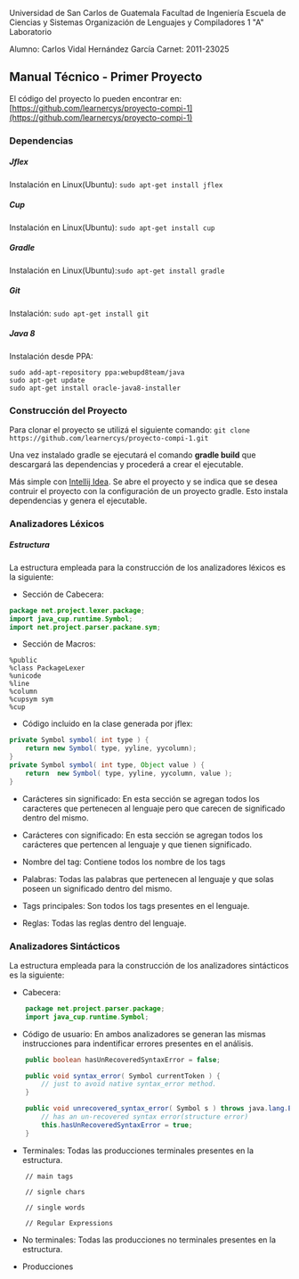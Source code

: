 Universidad de San Carlos de Guatemala
Facultad de Ingeniería
Escuela de Ciencias y Sistemas
Organización de Lenguajes y Compiladores 1 "A"
Laboratorio

Alumno: Carlos Vidal Hernández García
Carnet: 2011-23025

Manual Técnico - Primer Proyecto
---

El código del proyecto lo pueden encontrar en: [https://github.com/learnercys/proyecto-compi-1](https://github.com/learnercys/proyecto-compi-1)

### Dependencias

##### Jflex
Instalación en Linux(Ubuntu): `sudo apt-get install jflex`

##### Cup
Instalación en Linux(Ubuntu): `sudo apt-get install cup`

##### Gradle
Instalación en Linux(Ubuntu):`sudo apt-get install gradle`

##### Git
Instalación: `sudo apt-get install git`

##### Java 8
Instalación desde PPA:
```shell
sudo add-apt-repository ppa:webupd8team/java
sudo apt-get update
sudo apt-get install oracle-java8-installer
```


### Construcción del Proyecto

Para clonar el proyecto se utilizá el siguiente comando:
	`git clone https://github.com/learnercys/proyecto-compi-1.git`

Una vez instalado gradle se ejecutará el comando **gradle build** que descargará las dependencias y procederá a crear el ejecutable.

Más simple con [Intellij Idea](https://www.jetbrains.com/idea/). Se abre el proyecto y se indica que se desea contruir el proyecto con la configuración de un proyecto gradle. Esto instala dependencias y genera el ejecutable.


### Analizadores Léxicos
##### Estructura

La estructura empleada para la construcción de los analizadores léxicos es la siguiente:

- Sección de Cabecera:
```java
package net.project.lexer.package;
import java_cup.runtime.Symbol;
import net.project.parser.packane.sym;
```

- Sección de Macros:
```jflex
%public
%class PackageLexer
%unicode
%line
%column
%cupsym sym
%cup
```

- Código incluido en la clase generada por jflex:
```java
private Symbol symbol( int type ) {
	return new Symbol( type, yyline, yycolumn);
}
private Symbol symbol( int type, Object value ) {
    return  new Symbol( type, yyline, yycolumn, value );
}
```

- Carácteres sin significado:
En esta sección se agregan todos los caracteres que pertenecen al lenguaje pero que carecen de significado dentro del mismo.

- Carácteres con significado:
En esta sección se agregan todos los carácteres que pertencen al lenguaje y que tienen significado.

- Nombre del tag:
Contiene todos los nombre de los tags

- Palabras:
Todas las palabras que pertenecen al lenguaje y que solas poseen un significado dentro del mismo.

- Tags principales:
Son todos los tags presentes en el lenguaje.

- Reglas:
Todas las reglas dentro del lenguaje.

### Analizadores Sintácticos

La estructura empleada para la construcción de los analizadores sintácticos es la siguiente:

- Cabecera:
```java
    package net.project.parser.package;
    import java_cup.runtime.Symbol;
```

- Código de usuario:
En ambos analizadores se generan las mismas instrucciones para indentificar errores presentes en el análisis.
```java
    public boolean hasUnRecoveredSyntaxError = false;

    public void syntax_error( Symbol currentToken ) {
        // just to avoid native syntax_error method.
    }

    public void unrecovered_syntax_error( Symbol s ) throws java.lang.Exception {
        // has an un-recovered syntax error(structure error)
        this.hasUnRecoveredSyntaxError = true;
    }
```

- Terminales:
Todas las producciones terminales presentes en la estructura.
```
	// main tags

	// signle chars

    // single words

    // Regular Expressions
```

- No terminales:
Todas las producciones no terminales presentes en la estructura.

- Producciones
